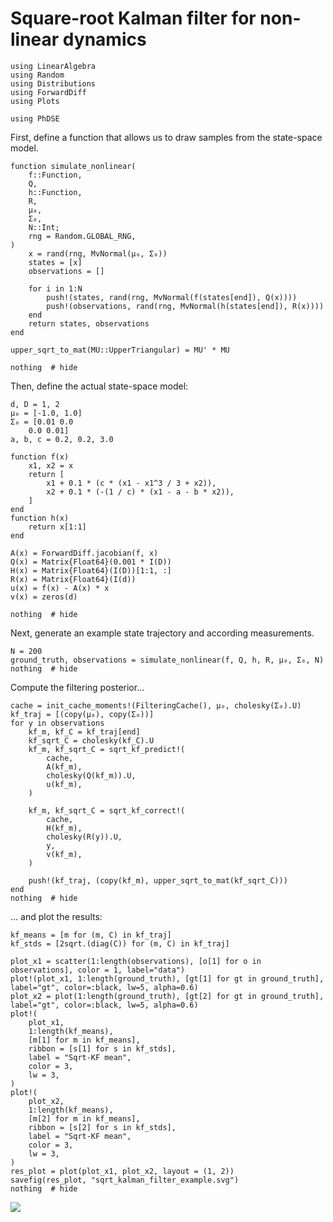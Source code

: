 # Square-root Kalman filter for non-linear dynamics

```@example 1
using LinearAlgebra
using Random
using Distributions
using ForwardDiff
using Plots

using PhDSE
```

First, define a function that allows us to draw samples from the state-space model.

```@example 1
function simulate_nonlinear(
    f::Function,
    Q,
    h::Function,
    R,
    μ₀,
    Σ₀,
    N::Int;
    rng = Random.GLOBAL_RNG,
)
    x = rand(rng, MvNormal(μ₀, Σ₀))
    states = [x]
    observations = []

    for i in 1:N
        push!(states, rand(rng, MvNormal(f(states[end]), Q(x))))
        push!(observations, rand(rng, MvNormal(h(states[end]), R(x))))
    end
    return states, observations
end

upper_sqrt_to_mat(MU::UpperTriangular) = MU' * MU

nothing  # hide
```

Then, define the actual state-space model:

```@example 1
d, D = 1, 2
μ₀ = [-1.0, 1.0]
Σ₀ = [0.01 0.0
    0.0 0.01]
a, b, c = 0.2, 0.2, 3.0

function f(x)
    x1, x2 = x
    return [
        x1 + 0.1 * (c * (x1 - x1^3 / 3 + x2)),
        x2 + 0.1 * (-(1 / c) * (x1 - a - b * x2)),
    ]
end
function h(x)
    return x[1:1]
end

A(x) = ForwardDiff.jacobian(f, x)
Q(x) = Matrix{Float64}(0.001 * I(D))
H(x) = Matrix{Float64}(I(D))[1:1, :]
R(x) = Matrix{Float64}(I(d))
u(x) = f(x) - A(x) * x
v(x) = zeros(d)

nothing  # hide
```

Next, generate an example state trajectory and according measurements.

```@example 1
N = 200
ground_truth, observations = simulate_nonlinear(f, Q, h, R, μ₀, Σ₀, N)
nothing  # hide
```


Compute the filtering posterior...

```@example 1
cache = init_cache_moments!(FilteringCache(), μ₀, cholesky(Σ₀).U)
kf_traj = [(copy(μ₀), copy(Σ₀))]
for y in observations
    kf_m, kf_C = kf_traj[end]
    kf_sqrt_C = cholesky(kf_C).U
    kf_m, kf_sqrt_C = sqrt_kf_predict!(
        cache,
        A(kf_m),
        cholesky(Q(kf_m)).U,
        u(kf_m),
    )

    kf_m, kf_sqrt_C = sqrt_kf_correct!(
        cache,
        H(kf_m),
        cholesky(R(y)).U,
        y,
        v(kf_m),
    )

    push!(kf_traj, (copy(kf_m), upper_sqrt_to_mat(kf_sqrt_C)))
end
nothing  # hide
```

... and plot the results:
```@example 1
kf_means = [m for (m, C) in kf_traj]
kf_stds = [2sqrt.(diag(C)) for (m, C) in kf_traj]

plot_x1 = scatter(1:length(observations), [o[1] for o in observations], color = 1, label="data")
plot!(plot_x1, 1:length(ground_truth), [gt[1] for gt in ground_truth], label="gt", color=:black, lw=5, alpha=0.6)
plot_x2 = plot(1:length(ground_truth), [gt[2] for gt in ground_truth], label="gt", color=:black, lw=5, alpha=0.6)
plot!(
    plot_x1,
    1:length(kf_means),
    [m[1] for m in kf_means],
    ribbon = [s[1] for s in kf_stds],
    label = "Sqrt-KF mean",
    color = 3,
    lw = 3,
)
plot!(
    plot_x2,
    1:length(kf_means),
    [m[2] for m in kf_means],
    ribbon = [s[2] for s in kf_stds],
    label = "Sqrt-KF mean",
    color = 3,
    lw = 3,
)
res_plot = plot(plot_x1, plot_x2, layout = (1, 2))
savefig(res_plot, "sqrt_kalman_filter_example.svg")
nothing  # hide
```

![](sqrt_kalman_filter_example.svg)
